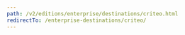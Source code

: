 ```yaml
---
path: /v2/editions/enterprise/destinations/criteo.html
redirectTo: /enterprise-destinations/criteo/
---
```

